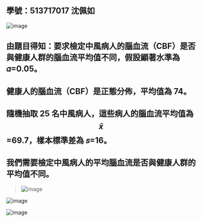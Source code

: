## 學號：513717017 沈佩如

![image](https://github.com/user-attachments/assets/43b056ad-d3ff-4be4-875b-3e289e47e099)

## 由題目得知：要求檢定中風病人的腦血流（CBF）是否與健康人群的腦血流平均值不同，假設顯著水準為 𝛼=0.05。

## 健康人的腦血流（CBF）是正態分佈，平均值為 74。

## 隨機抽取 25 名中風病人，這些病人的腦血流平均值為 $$\bar{x}$$ =69.7，樣本標準差為 𝑠=16。

## 我們需要檢定中風病人的平均腦血流是否與健康人群的平均值不同。
>
>![image](https://github.com/user-attachments/assets/aeb066d5-0ae1-41f7-8daf-3d853a1abd03)
>
![image](https://github.com/user-attachments/assets/3d3cc696-01ad-4ed3-9cf5-bb5a2f603a62)

![image](https://github.com/user-attachments/assets/923c1ba7-8f28-457d-837b-2026213a7b35)
